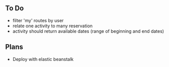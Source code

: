 ## To Do

- filter 'my' routes by user
- relate one activity to many reservation
- activity should return available dates (range of beginning and end dates)

## Plans

- Deploy with elastic beanstalk
